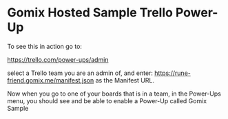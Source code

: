 # Gomix Hosted Sample Trello Power-Up

To see this in action go to:

https://trello.com/power-ups/admin

select a Trello team you are an admin of, and enter: https://rune-friend.gomix.me/manifest.json as the Manifest URL.

Now when you go to one of your boards that is in a team, in the Power-Ups menu, you should see and be able to enable a Power-Up called Gomix Sample